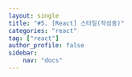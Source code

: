 ```yaml
---
layout: single
title: "#5. [React] 스타일(작성중)"
categories: "react"
tag: ["react"]
author_profile: false
sidebar: 
    nav: "docs"
---
```


